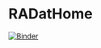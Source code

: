 # RADatHome
[![Binder](https://mybinder.org/badge_logo.svg)](https://mybinder.org/v2/gh/Jack3690/RADatHome/master?urlpath=RGB_Automation.ipynb)
